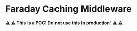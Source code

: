 # Faraday Caching Middleware

**:warning: :warning: This is a POC! Do not use this in production! :warning: :warning:**
